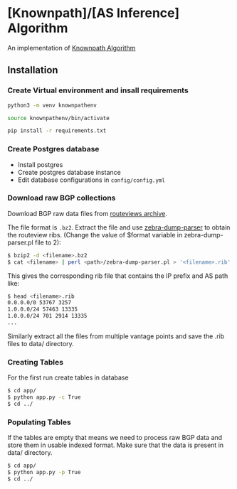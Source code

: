 # [Knownpath]/[AS Inference] Algorithm

An implementation of [Knownpath Algorithm](https://ieeexplore.ieee.org/abstract/document/4150657?section=abstract)

## Installation

### Create Virtual environment and insall requirements
```bash
python3 -m venv knownpathenv
```
```bash
source knownpathenv/bin/activate
```
```bash
pip install -r requirements.txt
```

### Create Postgres database
- Install postgres
- Create postgres database instance
- Edit database configurations in ```config/config.yml```

### Download raw BGP collections

Download BGP raw data files from [routeviews archive](http://archive.routeviews.org/).

The file format is ```.bz2```. Extract the file and use [zebra-dump-parser](https://github.com/rfc1036/zebra-dump-parser) to obtain the routeview ribs. (Change the value of $format variable in zebra-dump-parser.pl file to 2):

```sh
$ bzip2 -d <filename>.bz2
$ cat <filename> | perl <path>/zebra-dump-parser.pl > '<filename>.rib' 2> dump-error
```

This gives the corresponding rib file that contains the IP prefix and AS path like:

```sh
$ head <filename>.rib
0.0.0.0/0 53767 3257
1.0.0.0/24 57463 13335
1.0.0.0/24 701 2914 13335
...
```

Similarly extract all the files from multiple vantage points and save the .rib files to data/ directory.

### Creating Tables

For the first run create tables in database

```sh
$ cd app/
$ python app.py -c True
$ cd ../
```

### Populating Tables

If the tables are empty that means we need to process raw BGP data and store them in usable indexed format. Make sure that the data is present in data/ directory.

```sh
$ cd app/
$ python app.py -p True
$ cd ../
```
